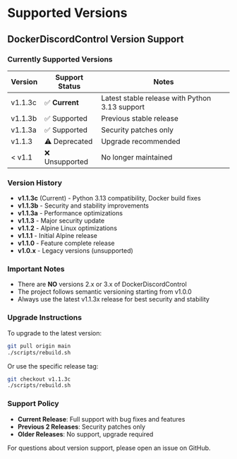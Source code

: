 # Supported Versions

## DockerDiscordControl Version Support

### Currently Supported Versions

| Version | Support Status | Notes |
|---------|---------------|-------|
| v1.1.3c | ✅ **Current** | Latest stable release with Python 3.13 support |
| v1.1.3b | ✅ Supported | Previous stable release |
| v1.1.3a | ✅ Supported | Security patches only |
| v1.1.3  | ⚠️ Deprecated | Upgrade recommended |
| < v1.1  | ❌ Unsupported | No longer maintained |

### Version History

- **v1.1.3c** (Current) - Python 3.13 compatibility, Docker build fixes
- **v1.1.3b** - Security and stability improvements
- **v1.1.3a** - Performance optimizations
- **v1.1.3** - Major security update
- **v1.1.2** - Alpine Linux optimizations
- **v1.1.1** - Initial Alpine release
- **v1.1.0** - Feature complete release
- **v1.0.x** - Legacy versions (unsupported)

### Important Notes

- There are **NO** versions 2.x or 3.x of DockerDiscordControl
- The project follows semantic versioning starting from v1.0.0
- Always use the latest v1.1.3x release for best security and stability

### Upgrade Instructions

To upgrade to the latest version:

```bash
git pull origin main
./scripts/rebuild.sh
```

Or use the specific release tag:

```bash
git checkout v1.1.3c
./scripts/rebuild.sh
```

### Support Policy

- **Current Release**: Full support with bug fixes and features
- **Previous 2 Releases**: Security patches only
- **Older Releases**: No support, upgrade required

For questions about version support, please open an issue on GitHub.
